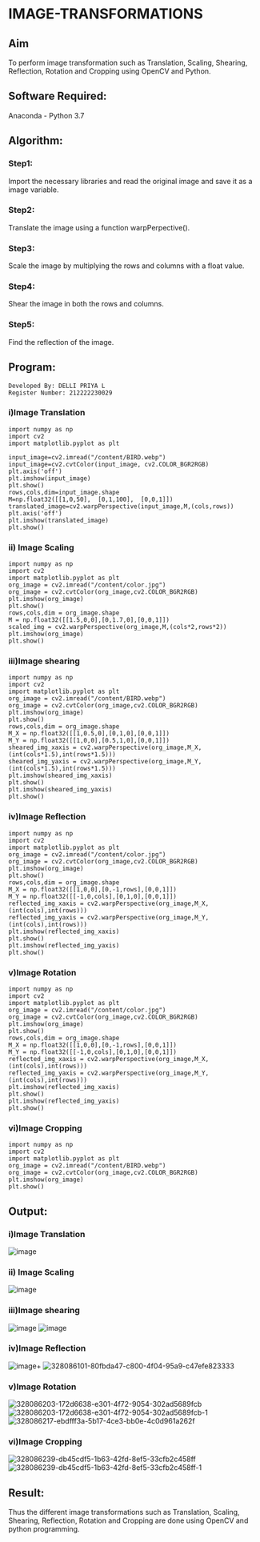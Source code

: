 # IMAGE-TRANSFORMATIONS

## Aim
To perform image transformation such as Translation, Scaling, Shearing, Reflection, Rotation and Cropping using OpenCV and Python.

## Software Required:
Anaconda - Python 3.7

## Algorithm:
### Step1:
Import the necessary libraries and read the original image and save it as a image variable.

### Step2:
Translate the image using a function warpPerpective().

### Step3:
Scale the image by multiplying the rows and columns with a float value.

### Step4:
Shear the image in both the rows and columns.

### Step5:
Find the reflection of the image.

## Program:
```
Developed By: DELLI PRIYA L
Register Number: 212222230029
```
### i)Image Translation
```
import numpy as np
import cv2
import matplotlib.pyplot as plt

input_image=cv2.imread("/content/BIRD.webp")
input_image=cv2.cvtColor(input_image, cv2.COLOR_BGR2RGB)
plt.axis('off')
plt.imshow(input_image)
plt.show()
rows,cols,dim=input_image.shape
M=np.float32([[1,0,50],  [0,1,100],  [0,0,1]])
translated_image=cv2.warpPerspective(input_image,M,(cols,rows))
plt.axis('off')
plt.imshow(translated_image)
plt.show()
```
### ii) Image Scaling
```
import numpy as np
import cv2
import matplotlib.pyplot as plt
org_image = cv2.imread("/content/color.jpg")
org_image = cv2.cvtColor(org_image,cv2.COLOR_BGR2RGB)
plt.imshow(org_image)
plt.show()
rows,cols,dim = org_image.shape
M = np.float32([[1.5,0,0],[0,1.7,0],[0,0,1]])
scaled_img = cv2.warpPerspective(org_image,M,(cols*2,rows*2))
plt.imshow(org_image)
plt.show()
```
### iii)Image shearing
```
import numpy as np
import cv2
import matplotlib.pyplot as plt
org_image = cv2.imread("/content/BIRD.webp")
org_image = cv2.cvtColor(org_image,cv2.COLOR_BGR2RGB)
plt.imshow(org_image)
plt.show()
rows,cols,dim = org_image.shape
M_X = np.float32([[1,0.5,0],[0,1,0],[0,0,1]])
M_Y = np.float32([[1,0,0],[0.5,1,0],[0,0,1]])
sheared_img_xaxis = cv2.warpPerspective(org_image,M_X,(int(cols*1.5),int(rows*1.5)))
sheared_img_yaxis = cv2.warpPerspective(org_image,M_Y,(int(cols*1.5),int(rows*1.5)))
plt.imshow(sheared_img_xaxis)
plt.show()
plt.imshow(sheared_img_yaxis)
plt.show()
```
### iv)Image Reflection
```
import numpy as np
import cv2
import matplotlib.pyplot as plt
org_image = cv2.imread("/content/color.jpg")
org_image = cv2.cvtColor(org_image,cv2.COLOR_BGR2RGB)
plt.imshow(org_image)
plt.show()
rows,cols,dim = org_image.shape
M_X = np.float32([[1,0,0],[0,-1,rows],[0,0,1]])
M_Y = np.float32([[-1,0,cols],[0,1,0],[0,0,1]])
reflected_img_xaxis = cv2.warpPerspective(org_image,M_X,(int(cols),int(rows)))
reflected_img_yaxis = cv2.warpPerspective(org_image,M_Y,(int(cols),int(rows)))
plt.imshow(reflected_img_xaxis)
plt.show()
plt.imshow(reflected_img_yaxis)
plt.show()
```
### v)Image Rotation
```
import numpy as np
import cv2
import matplotlib.pyplot as plt
org_image = cv2.imread("/content/color.jpg")
org_image = cv2.cvtColor(org_image,cv2.COLOR_BGR2RGB)
plt.imshow(org_image)
plt.show()
rows,cols,dim = org_image.shape
M_X = np.float32([[1,0,0],[0,-1,rows],[0,0,1]])
M_Y = np.float32([[-1,0,cols],[0,1,0],[0,0,1]])
reflected_img_xaxis = cv2.warpPerspective(org_image,M_X,(int(cols),int(rows)))
reflected_img_yaxis = cv2.warpPerspective(org_image,M_Y,(int(cols),int(rows)))
plt.imshow(reflected_img_xaxis)
plt.show()
plt.imshow(reflected_img_yaxis)
plt.show()
```
### vi)Image Cropping
```
import numpy as np
import cv2
import matplotlib.pyplot as plt
org_image = cv2.imread("/content/BIRD.webp")
org_image = cv2.cvtColor(org_image,cv2.COLOR_BGR2RGB)
plt.imshow(org_image)
plt.show()
```

## Output:
### i)Image Translation
![image](https://github.com/Priya-Loganathan/IMAGE-TRANSFORMATIONS/assets/121166075/aeb8ea07-40ce-471e-80cd-3f2f5661ec92)

### ii) Image Scaling
![image](https://github.com/Priya-Loganathan/IMAGE-TRANSFORMATIONS/assets/121166075/5d27edd0-9ace-46bf-8980-511f4957418e)

### iii)Image shearing
![image](https://github.com/Priya-Loganathan/IMAGE-TRANSFORMATIONS/assets/121166075/cb96604d-e74d-4676-955e-be80d2e7d263)
![image](https://github.com/Priya-Loganathan/IMAGE-TRANSFORMATIONS/assets/121166075/86ca4a6a-306a-404b-9cda-8dd2c59154bc)

### iv)Image Reflection
![image](https://github.com/Priya-Loganathan/IMAGE-TRANSFORMATIONS/assets/121166075/71121449-6d8f-4630-9b36-ff3e312869b4)+
![328086101-80fbda47-c800-4f04-95a9-c47efe823333](https://github.com/Priya-Loganathan/IMAGE-TRANSFORMATIONS/assets/121166075/2a95f84a-efb4-4c01-ae0d-fe8d872f06f2)

### v)Image Rotation
![328086203-172d6638-e301-4f72-9054-302ad5689fcb](https://github.com/Priya-Loganathan/IMAGE-TRANSFORMATIONS/assets/121166075/5999b640-e733-4a21-a479-3cbd9961267c)
![328086203-172d6638-e301-4f72-9054-302ad5689fcb-1](https://github.com/Priya-Loganathan/IMAGE-TRANSFORMATIONS/assets/121166075/3b833b4d-cc2b-42fd-8f37-096ba68b55e8)
![328086217-ebdfff3a-5b17-4ce3-bb0e-4c0d961a262f](https://github.com/Priya-Loganathan/IMAGE-TRANSFORMATIONS/assets/121166075/e8916d9b-aa7f-426d-972b-33f0461effc6)

### vi)Image Cropping
![328086239-db45cdf5-1b63-42fd-8ef5-33cfb2c458ff](https://github.com/Priya-Loganathan/IMAGE-TRANSFORMATIONS/assets/121166075/117a1d94-8dc0-4735-a0e4-86f5b972146d)
![328086239-db45cdf5-1b63-42fd-8ef5-33cfb2c458ff-1](https://github.com/Priya-Loganathan/IMAGE-TRANSFORMATIONS/assets/121166075/3275b4b5-3f0f-485a-be20-e4705ea200d4)

## Result: 
Thus the different image transformations such as Translation, Scaling, Shearing, Reflection, Rotation and Cropping are done using OpenCV and python programming.

